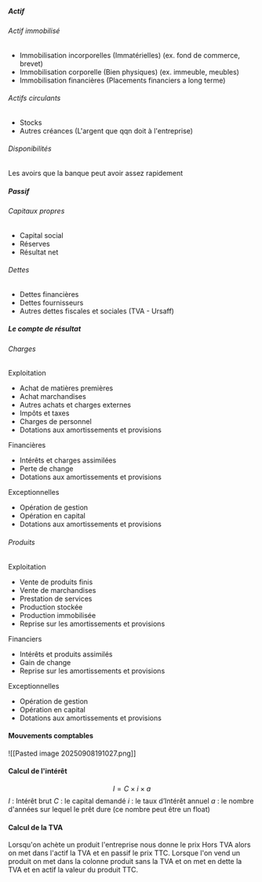 ##### Actif
###### Actif immobilisé
- Immobilisation incorporelles (Immatérielles) (ex. fond de commerce, brevet)
- Immobilisation corporelle (Bien physiques) (ex. immeuble, meubles)
- Immobilisation financières (Placements financiers a long terme)

###### Actifs circulants
- Stocks
- Autres créances (L'argent que qqn doit à l'entreprise)

###### Disponibilités
Les avoirs que la banque peut avoir assez rapidement

##### Passif
###### Capitaux propres
- Capital social
- Réserves
- Résultat net
###### Dettes
- Dettes financières
- Dettes fournisseurs
- Autres dettes fiscales et sociales (TVA - Ursaff)

##### Le compte de résultat
###### Charges
Exploitation
- Achat de matières premières
- Achat marchandises
- Autres achats et charges externes
- Impôts et taxes
- Charges de personnel
- Dotations aux amortissements et provisions

Financières
- Intérêts et charges assimilées
- Perte de change
- Dotations aux amortissements et provisions

Exceptionnelles
- Opération de gestion
- Opération en capital
- Dotations aux amortissements et provisions

###### Produits
Exploitation
- Vente de produits finis
- Vente de marchandises
- Prestation de services
- Production stockée
- Production immobilisée
- Reprise sur les amortissements et provisions

Financiers
- Intérêts et produits assimilés
- Gain de change
- Reprise sur les amortissements et provisions

Exceptionnelles
- Opération de gestion
- Opération en capital
- Dotations aux amortissements et provisions

#### Mouvements comptables
![[Pasted image 20250908191027.png]]


#### Calcul de l'intérêt
$$I = C \times i \times a$$
$I$ : Intérêt brut
$C$ : le capital demandé
$i$ : le taux d’Intérêt annuel
$a$ : le nombre d'années sur lequel le prêt dure (ce nombre peut être un float)


#### Calcul de la  TVA
Lorsqu'on achète un produit l'entreprise nous donne le prix Hors TVA alors on met dans l'actif la TVA et en passif le prix TTC. 
Lorsque l'on vend un produit on met dans la colonne produit sans la TVA et on met en dette la TVA et en actif la valeur du produit TTC. 

